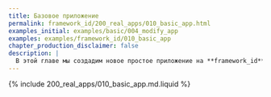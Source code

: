 ```yaml
---
title: Базовое приложение
permalink: framework_id/200_real_apps/010_basic_app.html
examples_initial: examples/basic/004_modify_app
examples: examples/framework_id/010_basic_app
chapter_production_disclaimer: false
description: |
  В этой главе мы создадим новое простое приложение на **framework_id**, которое по мере прохождения следующих глав будет наращивать функциональность, пока не станет похожим на реальное приложение, на котором мы продемонстрируем лучшие практики организации приложений и CI/CD с werf.
---
```


{% include 200_real_apps/010_basic_app.md.liquid %}
